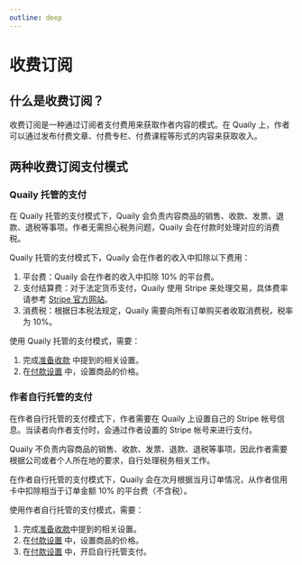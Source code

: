 ```yaml
---
outline: deep
---
```


# 收费订阅

## 什么是收费订阅？

收费订阅是一种通过订阅者支付费用来获取作者内容的模式。在 Quaily 上，作者可以通过发布付费文章、付费专栏、付费课程等形式的内容来获取收入。

## 两种收费订阅支付模式

### Quaily 托管的支付

在 Quaily 托管的支付模式下，Quaily 会负责内容商品的销售、收款、发票、退款、退税等事项。作者无需担心税务问题，Quaily 会在付款时处理对应的消费税。

Quaily 托管的支付模式下，Quaily 会在作者的收入中扣除以下费用：

1. 平台费：Quaily 会在作者的收入中扣除 10% 的平台费。
2. 支付结算费：对于法定货币支付，Quaily 使用 Stripe 来处理交易，具体费率请参考 [Stripe 官方网站](https://stripe.com/en-jp/pricing)。
3. 消费税：根据日本税法规定，Quaily 需要向所有订单购买者收取消费税，税率为 10%。

使用 Quaily 托管的支付模式，需要：

1. 完成[准备收款](./monetization.md) 中提到的相关设置。
2. 在[付款设置](./payment-settings.md) 中，设置商品的价格。

### 作者自行托管的支付

在作者自行托管的支付模式下，作者需要在 Quaily 上设置自己的 Stripe 帐号信息。当读者向作者支付时，会通过作者设置的 Stripe 帐号来进行支付。

Quaily 不负责内容商品的销售、收款、发票、退款、退税等事项，因此作者需要根据公司或者个人所在地的要求，自行处理税务相关工作。

在作者自行托管的支付模式下，Quaily 会在次月根据当月订单情况，从作者信用卡中扣除相当于订单金额 10% 的平台费（不含税）。

使用作者自行托管的支付模式，需要：

1. 完成[准备收款](./monetization.md)中提到的相关设置。
2. 在[付款设置](./payment-settings.md) 中，设置商品的价格。
3. 在[付款设置](./payment-settings.md) 中，开启自行托管支付。

